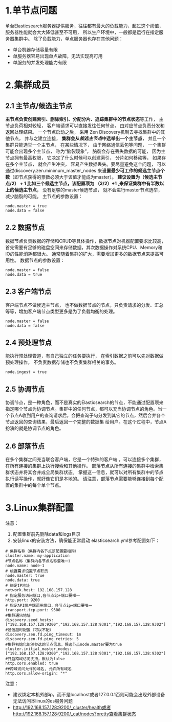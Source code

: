 # 1.单节点问题
单台Elasticsearch服务器提供服务，往往都有最大的负载能力，超过这个阈值，服务器性能就会大大降低甚至不可用，
所以生产环境中，一般都是运行在指定服务器集群中。 除了负载能力，单点服务器也存在其他问题：
* 单台机器存储容量有限
* 单服务器容易出现单点故障，无法实现高可用
* 单服务的并发处理能力有限

# 2.集群成员
## 2.1 主节点/候选主节点
**主节点负责创建索引、删除索引、分配分片、追踪集群中的节点状态**等工作， 主节点负荷相对较轻， 客户端请求可以直接发往任何节点， 由对应节点负责分发和返回处理结果。
一个节点启动之后， 采用 Zen Discovery机制去寻找集群中的其他节点， 并与之建立连接， **集群会从*候选主节点*中选举出一个主节点**， 并且一个集群只能选举一个主节点， 
在某些情况下， 由于网络通信丢包等问题， 一个集群可能会出现多个主节点， 称为“脑裂现象”， 脑裂会存在丢失数据的可能， 因为主节点拥有最高权限， 
它决定了什么时候可以创建索引， 分片如何移动等， 如果存在多个主节点， 就会产生冲突， 容易产生数据丢失。要尽量避免这个问题， 
可以通过discovery.zen.minimum_master_nodes 来**设置最少可工作的候选主节点个数**（即节点获得的票数必须大于该值才能成为master）。 
**建议设置为（候选主节点/2） + 1 比如三个候选主节点，该配置项为 （3/2）+1 ,来保证集群中有半数以上的候选主节点**， 
没有足够的master候选节点， 就不会进行master节点选举，减少脑裂的可能。
主节点的参数设置：
```properties
node.master = true
node.data = false
```
## 2.2 数据节点
数据节点负责数据的存储和CRUD等具体操作，数据节点对机器配置要求比较高，
首先需要有足够的磁盘空间来存储数据，其次数据操作对系统CPU、Memory和IO的性能消耗都很大。
通常随着集群的扩大，需要增加更多的数据节点来提高可用性。
数据节点的参数设置：
```properties
node.master = false
node.data = true
```
## 2.3 客户端节点
客户端节点不做候选主节点， 也不做数据节点的节点，只负责请求的分发、汇总等等，增加客户端节点类型更多是为了负载均衡的处理。
```properties
node.master = false
node.data = false
```
## 2.4 预处理节点
能执行预处理管道，有自己独立的任务要执行， 在索引数据之前可以先对数据做预处理操作， 不负责数据存储也不负责集群相关的事务。
```properties
node.ingest = true
```
## 2.5 协调节点
协调节点，是一种角色，而不是真实的Elasticsearch的节点，不能通过配置项来指定哪个节点为协调节点。集群中的任何节点，都可以充当协调节点的角色。当一个节点A收到用户的查询请求后，会把查询子句分发到其它的节点，然后合并各个节点返回的查询结果，最后返回一个完整的数据集
给用户。在这个过程中，节点A扮演的就是协调节点的角色。
## 2.6 部落节点
在多个集群之间充当联合客户端，它是一个特殊的客户端 ，可以连接多个集群，在所有连接的集群上执行搜索和其他操作。 
部落节点从所有连接的集群中检索集群状态并将其合并成全局集群状态。 
掌握这一信息，就可以对所有集群中的节点执行读写操作，就好像它们是本地的。 请注意，部落节点需要能够连接到每个配置的集群中的每个单个节点。


# 3.Linux集群配置
注意：
1. 配置集群前先删除data和logs目录
2. 安装linux的安装方法，确保能正常启动
elasticsearch.yml参考配置如下：
```properties
# 集群名称（集群内各节点该配置要相同）
cluster.name: my-application
#节点名称（集群内各节点名称要唯一）
node.name: node-1
# 根据需求设置节点职责
node.master: true
node.data: true
# 绑定IP地址
network.host: 192.168.157.128
# 指定服务访问端口,各节点ip+端口要唯一
http.port: 9200
# 指定API端户端调用端口，各节点ip+端口要唯一
transport.tcp.port: 9300
#集群通讯地址
discovery.seed_hosts: ["192.168.157.128:9300","192.168.157.128:9301","192.168.157.128:9302"]
#通信超时配置（可以不配）
discovery.zen.fd.ping_timeout: 1m
discovery.zen.fd.ping_retries: 5
#集群初始化能够参选的节点信息，候选节点node.master要为true
cluster.initial_master_nodes: ["192.168.157.128:9300","192.168.157.128:9301","192.168.157.128:9302"]
#开启跨域访问支持，默认为false
http.cors.enabled: true
##跨域访问允许的域名, 允许所有域名
http.cors.allow-origin: "*"
```
注意：
* 建议绑定本机外部ip，而不是localhost或者127.0.0.1否则可能会出现外部设备无法访问本linux的es服务问题
* http://192.168.157.128:9200/_cluster/health或者http://192.168.157.128:9200/_cat/nodes?pretty查看集群状态